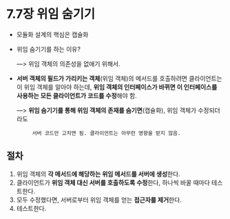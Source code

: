 # 7.7장 위임 숨기기

- 모듈화 설계의 핵심은 캡슐화
- 위임 숨기기를 하는 이유?
    
    —> 위임 객체의 의존성을 없애기 위해서.
    
- **서버 객체의 필드가 가리키는 객체**(위임 객체)의 메서드를 호출하려면 클라이언트는 이 위임 객체를 알아야 하는데, **위임 객체의 인터페이스가 바뀌면 이 인터페이스를 사용하는 모든 클라이언트가 코드를 수정**해야 함.
    
    —> **위임 숨기기를 통해 위임 객체의 존재를 숨기면**(캡슐화), 위임 객체가 수정되더라도 
    
           서버 코드만 고치면 됨. 클라이언트는 아무런 영향을 받지 않음.
    

## 절차

1. 위임 객체의 **각 메서드에 해당하는 위임 메서드를 서버에 생성**한다.
2. 클라이언트가 **위임 객체 대신 서버를 호출하도록 수정**한다, 하나씩 바꿀 때마다 테스트한다.
3. 모두 수정했다면, 서버로부터 위임 객체를 얻는 **접근자를 제거**한다.
4. 테스트한다.
